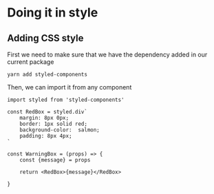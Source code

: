 # Doing it in style

## Adding CSS style

First we need to make sure that we have the dependency added in our current package

```
yarn add styled-components
```

Then, we can import it from any component


```
import styled from 'styled-components'

const RedBox = styled.div`
    margin: 8px 0px;
    border: 1px solid red;
    background-color:  salmon;
    padding: 8px 4px;
`

const WarningBox = (props) => {
    const {message} = props

    return <RedBox>{message}</RedBox>

}
```
